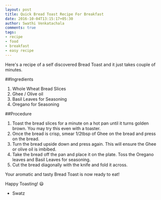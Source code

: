 ```yaml
---
layout: post
title: Quick Bread Toast Recipe For Breakfast
date: 2016-10-04T13:15:17+05:30
author: Swathi Venkatachala
comments: true
tags:
- recipe
- food
- breakfast
- easy recipe
---
```



Here's a recipe of a self discovered Bread Toast and it just takes couple of minutes.


##Ingredients

1. Whole Wheat Bread Slices 
2. Ghee / Olive oil
3. Basil Leaves for Seasoning 
4. Oregano for Seasoning

##Procedure

1. Toast the bread slices for a minute on a hot pan until it turns golden brown. You may try this even with a toaster. 
2. Once the bread is crisp, smear 1/2tbsp of Ghee on the bread and press on the bread.
3. Turn the bread upside down and press again. This will ensure the Ghee or olive oil is imbibed.
4. Take the bread off the pan and place it on the plate. Toss the Oregano leaves and Basil Leaves for seasoning.
5. Cut the bread diagonally with the knife and fold it across.

Your aromatic and tasty Bread Toast is now ready to eat!

Happy Toasting! 😃

- Swatz
